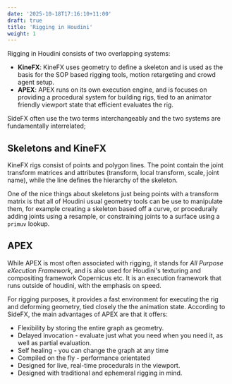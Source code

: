 ```yaml
---
date: '2025-10-18T17:16:10+11:00'
draft: true
title: 'Rigging in Houdini'
weight: 1
---
```

Rigging in Houdini consists of two overlapping systems:

- **KineFX**: KineFX uses geometry to define a skeleton and is used as the basis for the SOP based rigging tools, motion retargeting and crowd agent setup.
- **APEX**: APEX runs on its own execution engine, and is focuses on providing a procedural system for building rigs, tied to an animator friendly viewport state that efficient evaluates the rig. 

SideFX often use the two terms interchangeably and the two systems are fundamentally interrelated;  

## Skeletons and KineFX
KineFX rigs consist of points and polygon lines. The point contain the joint transform matrices and attributes (transform, local transform, scale, joint name), while the line defines the hierarchy of the skeleton. 

One of the nice things about skeletons just being points with a transform matrix is that all of Houdini usual geometry tools can be use to manipulate them, for example creating a skeleton based off a curve, or procedurally adding joints using a resample, or constraining joints to a surface using a `primuv` lookup. 

## APEX
While APEX is most often associated with rigging, it stands for *All Purpose eXecution Framework*, and is also used for Houdini's texturing and compositing framework Copernicus etc. It is an execution framework that runs outside of houdini, with the emphasis on speed. 

For rigging purposes, it provides a fast environment for executing the rig and deforming geometry, tied closely the the animation state.  According to SideFX, the main advantages of APEX are that it offers:

- Flexibility by storing the entire graph as geometry.
- Delayed invocation - evaluate just what you need when you need it, as well as partial evaluation.
- Self healing - you can change the graph at any time
- Compiled on the fly - performance orientated
- Designed for live, real-time procedurals in the viewport.
- Designed with traditional and ephemeral rigging in mind.